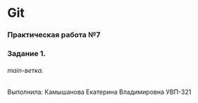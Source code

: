 # Git
### Практическая работа №7
### Задание 1.
###### main-ветка.
Выполнила: Камышанова Екатерина Владимировна
УВП-321